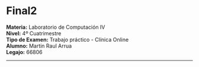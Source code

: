 # Final2

**Materia:** Laboratorio de Computación IV  
**Nivel:** 4º Cuatrimestre  
**Tipo de Examen:** Trabajo práctico - Clínica Online  
**Alumno:** Martin Raul Arrua  
**Legajo:** 66806

---

